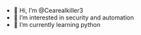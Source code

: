 - 👋 Hi, I’m @Cearealkiller3
- 👀 I’m interested in security and automation
- 🌱 I’m currently learning python

<!---
Cearealkiller3/Cearealkiller3 is a ✨ special ✨ repository because its `README.md` (this file) appears on your GitHub profile.
You can click the Preview link to take a look at your changes.
--->
